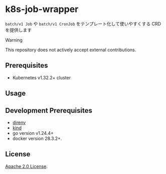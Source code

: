 # k8s-job-wrapper

`batch/v1 Job` や `batch/v1 CronJob` をテンプレート化して使いやすくする CRD を提供します

> [!WARNING]
> This repository does not actively accept external contributions.

## Prerequisites

- Kubernetes v1.32.2+ cluster

## Usage

## Development Prerequisites

- [direnv](https://github.com/direnv/direnv)
- [kind](https://github.com/kubernetes-sigs/kind)
- go version v1.24.4+
- docker version 28.3.2+.

## License

[Apache 2.0 License](./LICENSE).
